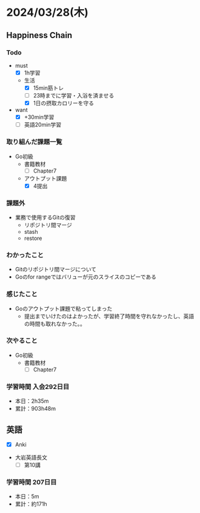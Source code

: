 # 2024/03/28(木)

## Happiness Chain

### Todo

- must
  - [x] 1h学習
  - 生活
    - [x] 15min筋トレ
    - [ ] 23時までに学習・入浴を済ませる
    - [x] 1日の摂取カロリーを守る
- want
  - [x] +30min学習
  - [ ] 英語20min学習

### 取り組んだ課題一覧

- Go初級
  - 書籍教材
    - [ ] Chapter7
  - アウトプット課題
    - [x] 4提出

### 課題外

- 業務で使用するGitの復習
  - リポジトリ間マージ
  - stash
  - restore

### わかったこと

- Gitのリポジトリ間マージについて
- Goのfor rangeではバリューが元のスライスのコピーである

### 感じたこと

- Goのアウトプット課題で粘ってしまった
  - 提出までいけたのはよかったが、学習終了時間を守れなかったし、英語の時間も取れなかった。。

### 次やること

- Go初級
  - 書籍教材
    - [ ] Chapter7

### 学習時間 入会292日目

- 本日：2h35m
- 累計：903h48m

## 英語

- [x] Anki
- 大岩英語長文
  - [ ] 第10講

### 学習時間 207日目

- 本日：5m
- 累計：約171h
